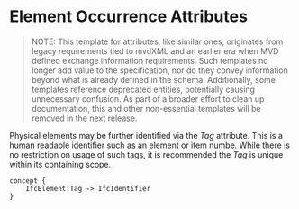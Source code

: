 Element Occurrence Attributes
=============================

> NOTE: This template for attributes, like similar ones, originates from legacy requirements tied to mvdXML and an earlier era when MVD defined exchange information requirements. Such templates no longer add value to the specification, nor do they convey information beyond what is already defined in the schema. Additionally, some templates reference deprecated entities, potentially causing unnecessary confusion.
As part of a broader effort to clean up documentation, this and other non-essential templates will be removed in the next release.

Physical elements may be further identified via the _Tag_ attribute. This is a human readable identifier such as an element or item numbe. While there is no restriction on usage of such tags, it is recommended the _Tag_ is unique within its containing scope.

```
concept {
    IfcElement:Tag -> IfcIdentifier
}
```

